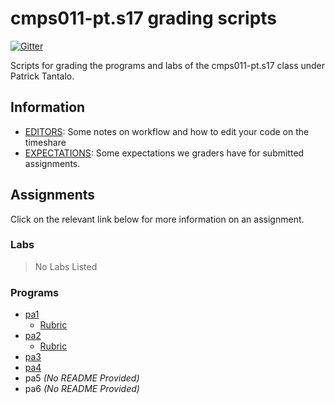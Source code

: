 # cmps011-pt.s17 grading scripts

[![Gitter](https://badges.gitter.im/4U6U57/cmps011-pt.s17.grading.svg)](https://gitter.im/4U6U57/cmps011-pt.s17.grading)

Scripts for grading the programs and labs of the cmps011-pt.s17 class
under Patrick Tantalo.

## Information
- [EDITORS](docs/EDITORS.md): Some notes on workflow and how to edit
your code on the timeshare
- [EXPECTATIONS](docs/EXPECTATIONS.md): Some expectations we graders
have for submitted assignments.

## Assignments

Click on the relevant link below for more information on an assignment.

### Labs

> No Labs Listed

### Programs

- [pa1](pa1)
    - [Rubric](pa1/RUBRIC.md)
- [pa2](pa2)
    - [Rubric](pa2/RUBRIC.md)
- [pa3](pa3)
- [pa4](pa4)
- pa5 *(No README Provided)*
- pa6 *(No README Provided)*
